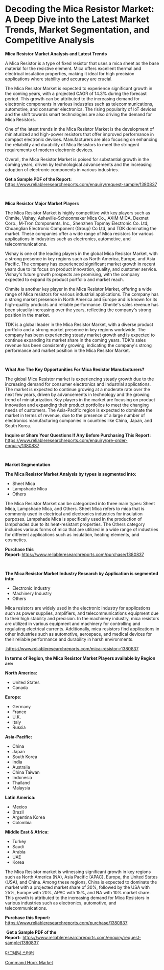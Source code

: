 <p><h1>Decoding the Mica Resistor Market: A Deep Dive into the Latest Market Trends, Market Segmentation, and Competitive Analysis</h1></p><p><strong>Mica Resistor Market Analysis and Latest Trends</strong></p>
<p><p>A Mica Resistor is a type of fixed resistor that uses a mica sheet as the base material for the resistive element. Mica offers excellent thermal and electrical insulation properties, making it ideal for high precision applications where stability and accuracy are crucial.</p><p>The Mica Resistor Market is expected to experience significant growth in the coming years, with a projected CAGR of 14.3% during the forecast period. This growth can be attributed to the increasing demand for electronic components in various industries such as telecommunications, automotive, and consumer electronics. The rising popularity of IoT devices and the shift towards smart technologies are also driving the demand for Mica Resistors.</p><p>One of the latest trends in the Mica Resistor Market is the development of miniaturized and high-power resistors that offer improved performance in compact electronic devices. Manufacturers are also focusing on enhancing the reliability and durability of Mica Resistors to meet the stringent requirements of modern electronic devices.</p><p>Overall, the Mica Resistor Market is poised for substantial growth in the coming years, driven by technological advancements and the increasing adoption of electronic components in various industries.</p></p>
<p><strong>Get a Sample PDF of the Report:&nbsp;</strong> <a href="https://www.reliableresearchreports.com/enquiry/request-sample/1380837">https://www.reliableresearchreports.com/enquiry/request-sample/1380837</a></p>
<p>&nbsp;</p>
<p><strong>Mica Resistor Major Market Players</strong></p>
<p><p>The Mica Resistor Market is highly competitive with key players such as Ohmite, Vishay, Asheville-Schoonmaker Mica Co., AXIM MICA, Dexmet Corp., M-Tron Components, Inc., Shenzhen Topmay Electronic Co. Ltd, Chuanglian Electronic Component (Group) Co Ltd, and TDK dominating the market. These companies offer a wide range of Mica resistors for various applications in industries such as electronics, automotive, and telecommunications.</p><p>Vishay is one of the leading players in the global Mica Resistor Market, with a strong presence in key regions such as North America, Europe, and Asia Pacific. The company has experienced significant market growth in recent years due to its focus on product innovation, quality, and customer service. Vishay's future growth prospects are promising, with the company expected to expand its product portfolio and market reach.</p><p>Ohmite is another key player in the Mica Resistor Market, offering a wide range of Mica resistors for various industrial applications. The company has a strong market presence in North America and Europe and is known for its high-quality products and reliable performance. Ohmite's sales revenue has been steadily increasing over the years, reflecting the company's strong position in the market.</p><p>TDK is a global leader in the Mica Resistor Market, with a diverse product portfolio and a strong market presence in key regions worldwide. The company has been experiencing steady market growth and is expected to continue expanding its market share in the coming years. TDK's sales revenue has been consistently growing, indicating the company's strong performance and market position in the Mica Resistor Market.</p></p>
<p>&nbsp;</p>
<p><strong>What Are The Key Opportunities For Mica Resistor Manufacturers?</strong></p>
<p><p>The global Mica Resistor market is experiencing steady growth due to the increasing demand for consumer electronics and industrial applications. The market is expected to continue growing at a moderate rate over the next few years, driven by advancements in technology and the growing trend of miniaturization. Key players in the market are focusing on product innovation and expanding their product portfolios to meet the changing needs of customers. The Asia-Pacific region is expected to dominate the market in terms of revenue, due to the presence of a large number of electronics manufacturing companies in countries like China, Japan, and South Korea.</p></p>
<p><strong>Inquire or Share Your Questions If Any Before Purchasing This Report:</strong> <a href="https://www.reliableresearchreports.com/enquiry/pre-order-enquiry/1380837">https://www.reliableresearchreports.com/enquiry/pre-order-enquiry/1380837</a></p>
<p>&nbsp;</p>
<p><strong>Market Segmentation</strong></p>
<p><strong>The Mica Resistor Market Analysis by types is segmented into:</strong></p>
<p><ul><li>Sheet Mica</li><li>Lampshade Mica</li><li>Others</li></ul></p>
<p><p>The Mica Resistor Market can be categorized into three main types: Sheet Mica, Lampshade Mica, and Others. Sheet Mica refers to mica that is commonly used in electrical and electronics industries for insulation purposes. Lampshade Mica is specifically used in the production of lampshades due to its heat-resistant properties. The Others category includes various forms of mica that are utilized in a wide range of industries for different applications such as insulation, heating elements, and cosmetics.</p></p>
<p><strong>Purchase this Report:&nbsp;</strong><a href="https://www.reliableresearchreports.com/purchase/1380837">https://www.reliableresearchreports.com/purchase/1380837</a></p>
<p>&nbsp;</p>
<p><strong>The Mica Resistor Market Industry Research by Application is segmented into:</strong></p>
<p><ul><li>Electronic Industry</li><li>Machinery Industry</li><li>Others</li></ul></p>
<p><p>Mica resistors are widely used in the electronic industry for applications such as power supplies, amplifiers, and telecommunications equipment due to their high stability and precision. In the machinery industry, mica resistors are utilized in various equipment and machinery for controlling and regulating electrical currents. Additionally, mica resistors find applications in other industries such as automotive, aerospace, and medical devices for their reliable performance and durability in harsh environments.</p></p>
<p><a href="https://www.reliableresearchreports.com/mica-resistor-r1380837">&nbsp;https://www.reliableresearchreports.com/mica-resistor-r1380837</a></p>
<p><strong>In terms of Region, the Mica Resistor Market Players available by Region are:</strong></p>
<p>
    <p> <strong> North America: </strong>
        <ul>
            <li>United States</li>
            <li>Canada</li>
        </ul>
        </p> 
    <p> <strong> Europe: </strong>
        <ul>
            <li>Germany</li>
            <li>France</li>
            <li>U.K.</li>
            <li>Italy</li>
            <li>Russia</li>
        </ul>
        </p> 
    <p> <strong> Asia-Pacific: </strong>
        <ul>
            <li>China</li>
            <li>Japan</li>
            <li>South Korea</li>
            <li>India</li>
            <li>Australia</li>
            <li>China Taiwan</li>
            <li>Indonesia</li>
            <li>Thailand</li>
            <li>Malaysia</li>
        </ul>
        </p> 
    <p> <strong> Latin America: </strong>
        <ul>
            <li>Mexico</li>
            <li>Brazil</li>
            <li>Argentina Korea</li>
            <li>Colombia</li>
        </ul>
        </p> 
    <p> <strong> Middle East & Africa: </strong>
        <ul>
            <li>Turkey</li>
            <li>Saudi</li>
            <li>Arabia</li>
            <li>UAE</li>
            <li>Korea</li>
        </ul>
    </p>
    </p>
<p><p>The Mica Resistor market is witnessing significant growth in key regions such as North America (NA), Asia Pacific (APAC), Europe, the United States (USA), and China. Among these regions, China is expected to dominate the market with a projected market share of 30%, followed by the USA with 25%, Europe with 20%, APAC with 15%, and NA with 10% market share. This growth is attributed to the increasing demand for Mica Resistors in various industries such as electronics, automotive, and telecommunications.</p></p>
<p><strong>Purchase this Report: </strong><a href="https://www.reliableresearchreports.com/purchase/1380837">https://www.reliableresearchreports.com/purchase/1380837</a></p>
<p>&nbsp;<strong>Get a Sample PDF of the Report:&nbsp;&nbsp;</strong><a href="https://www.reliableresearchreports.com/enquiry/request-sample/1380837">https://www.reliableresearchreports.com/enquiry/request-sample/1380837</a></p>
<p><strong></strong></p>
<p><p><a href="https://github.com/vsoq0zknh59/Market-Research-Report-List-2/blob/main/7121389154844.md">마그네틱 스터러</a></p><p><a href="https://github.com/jahid123ahm/Market-Research-Report-List-1/blob/main/command-hook-market.md">Command Hook Market</a></p></p>